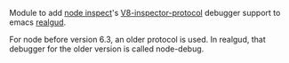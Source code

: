Module to add [node inspect](https://nodejs.org/api/debugger.html)'s [V8-inspector-protocol](https://chromedevtools.github.io/devtools-protocol/v8/)
debugger support to emacs
[realgud](http://github.com/realgud/realgud).

For node before version 6.3, an older protocol is used.  In realgud,
that debugger for the older version is called node-debug.
